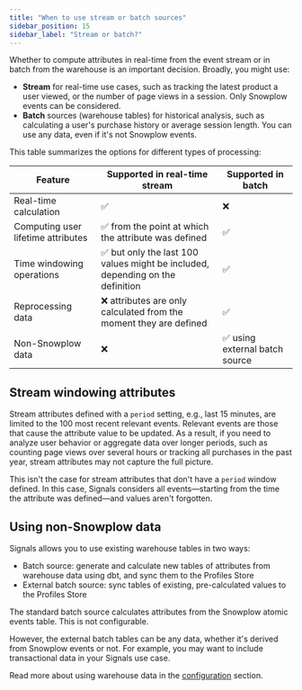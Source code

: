 ```yaml
---
title: "When to use stream or batch sources"
sidebar_position: 15
sidebar_label: "Stream or batch?"
---
```


Whether to compute attributes in real-time from the event stream or in batch from the warehouse is an important decision. Broadly, you might use:
* **Stream** for real-time use cases, such as tracking the latest product a user viewed, or the number of page views in a session. Only Snowplow events can be considered.
* **Batch** sources (warehouse tables) for historical analysis, such as calculating a user's purchase history or average session length. You can use any data, even if it's not Snowplow events.

This table summarizes the options for different types of processing:

| Feature                            | Supported in real-time stream                                                 | Supported in batch            |
| ---------------------------------- | ----------------------------------------------------------------------------- | ----------------------------- |
| Real-time calculation              | ✅                                                                             | ❌                             |
| Computing user lifetime attributes | ✅ from the point at which the attribute was defined                           | ✅                             |
| Time windowing operations          | ✅ but only the last 100 values might be included, depending on the definition | ✅                             |
| Reprocessing data                  | ❌ attributes are only calculated from the moment they are defined             | ✅                             |
| Non-Snowplow data                  | ❌                                                                             | ✅ using external batch source |  |

## Stream windowing attributes

Stream attributes defined with a `period` setting, e.g., last 15 minutes, are limited to the 100 most recent relevant events. Relevant events are those that cause the attribute value to be updated. As a result, if you need to analyze user behavior or aggregate data over longer periods, such as counting page views over several hours or tracking all purchases in the past year, stream attributes may not capture the full picture.

This isn't the case for stream attributes that don't have a `period` window defined. In this case, Signals considers all events—starting from the time the attribute was defined—and values aren't forgotten.

## Using non-Snowplow data

Signals allows you to use existing warehouse tables in two ways:
* Batch source: generate and calculate new tables of attributes from warehouse data using dbt, and sync them to the Profiles Store
* External batch source: sync tables of existing, pre-calculated values to the Profiles Store

The standard batch source calculates attributes from the Snowplow atomic events table. This is not configurable.

However, the external batch tables can be any data, whether it's derived from Snowplow events or not. For example, you may want to include transactional data in your Signals use case.

Read more about using warehouse data in the [configuration](/docs/signals/configuration/index.md) section.
